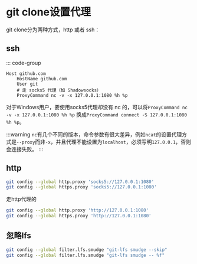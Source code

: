 # git clone设置代理

git clone分为两种方式，http 或者 ssh：

## ssh

::: code-group
``` [~/.ssh/config]
Host github.com
    HostName github.com
    User git
    # 走 socks5 代理（如 Shadowsocks）
    ProxyCommand nc -v -x 127.0.0.1:1080 %h %p
```

对于Windows用户，要使用socks5代理却没有 nc 的，可以将`ProxyCommand nc -v -x 127.0.0.1:1080 %h %p` 换成`ProxyCommand connect -S 127.0.0.1:1080 %h %p`。

:::warning
`nc`有几个不同的版本，命令参数有很大差异，例如`ncat`的设置代理方式是`--proxy`而非`-x`，并且代理不能设置为`localhost`，必须写明`127.0.0.1`，否则会连接失败。
:::

## http

```bash
git config --global http.proxy 'socks5://127.0.0.1:1080'
git config --global https.proxy 'socks5://127.0.0.1:1080'
```

走http代理的

```bash
git config --global http.proxy 'http://127.0.0.1:1080'
git config --global https.proxy 'http://127.0.0.1:1080'
```

## 忽略lfs

```bash
git config --global filter.lfs.smudge "git-lfs smudge --skip"
git config --global filter.lfs.smudge "git-lfs smudge -- %f"
```
